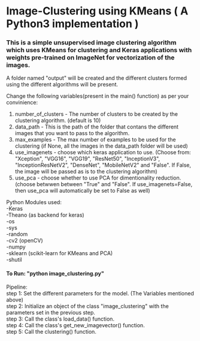 # Image-Clustering using KMeans ( A Python3 implementation )

### This is a simple unsupervised image clustering algorithm which uses KMeans for clustering and Keras applications with weights pre-trained on ImageNet for vectorization of the images.


A folder named "output" will be created and the different clusters formed using the different algorithms will be present. 

Change the following variables(present in the main() function) as per your convinience:
1) number_of_clusters - The number of clusters to be created by the clustering algorithm. (default is 10)
2) data_path - This is the path of the folder that contans the different images that you want to pass to the algorithm.
3) max_examples - The max number of examples to be used for the clustering (if None, all the images in the data_path folder will be used)
4) use_imagenets - choose which keras application to use. (Choose from: "Xception", "VGG16", "VGG19", "ResNet50", "InceptionV3", "InceptionResNetV2", "DenseNet", "MobileNetV2" and "False". If False, the image will be passed as is to the clustering algorithm)
5) use_pca - choose whether to use PCA for dimentionality reduction. (choose betwwen between "True" and "False". If use_imagenets=False, then use_pca will automatically be set to False as well)  


Python Modules used:  
-Keras  
-Theano (as backend for keras)  
-os  
-sys  
-random  
-cv2 (openCV)  
-numpy  
-sklearn (scikit-learn for KMeans and PCA)  
-shutil


#### To Run: "python image_clustering.py"

Pipeline:  
step 1: Set the different parameters for the model. (The Variables mentioned above)  
step 2: Initialize an object of the class "image_clustering" with the parameters set in the previous step.  
step 3: Call the class's load_data() function.  
step 4: Call the class's get_new_imagevector() function.  
step 5: Call the clustering() function.
